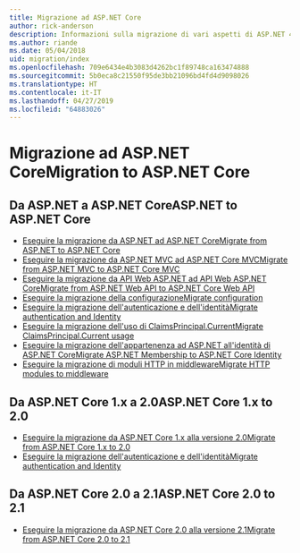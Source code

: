 ```yaml
---
title: Migrazione ad ASP.NET Core
author: rick-anderson
description: Informazioni sulla migrazione di vari aspetti di ASP.NET 4.x ad ASP.NET Core.
ms.author: riande
ms.date: 05/04/2018
uid: migration/index
ms.openlocfilehash: 709e6434e4b3083d4262bc1f89748ca163474888
ms.sourcegitcommit: 5b0eca8c21550f95de3bb21096bd4fd4d9098026
ms.translationtype: HT
ms.contentlocale: it-IT
ms.lasthandoff: 04/27/2019
ms.locfileid: "64883026"
---
```

# <a name="migration-to-aspnet-core"></a><span data-ttu-id="ff48a-103">Migrazione ad ASP.NET Core</span><span class="sxs-lookup"><span data-stu-id="ff48a-103">Migration to ASP.NET Core</span></span>

## <a name="aspnet-to-aspnet-core"></a><span data-ttu-id="ff48a-104">Da ASP.NET a ASP.NET Core</span><span class="sxs-lookup"><span data-stu-id="ff48a-104">ASP.NET to ASP.NET Core</span></span>

* [<span data-ttu-id="ff48a-105">Eseguire la migrazione da ASP.NET ad ASP.NET Core</span><span class="sxs-lookup"><span data-stu-id="ff48a-105">Migrate from ASP.NET to ASP.NET Core</span></span>](xref:migration/proper-to-2x/index)
* [<span data-ttu-id="ff48a-106">Eseguire la migrazione da ASP.NET MVC ad ASP.NET Core MVC</span><span class="sxs-lookup"><span data-stu-id="ff48a-106">Migrate from ASP.NET MVC to ASP.NET Core MVC</span></span>](xref:migration/mvc)
* [<span data-ttu-id="ff48a-107">Eseguire la migrazione da API Web ASP.NET ad API Web ASP.NET Core</span><span class="sxs-lookup"><span data-stu-id="ff48a-107">Migrate from ASP.NET Web API to ASP.NET Core Web API</span></span>](xref:migration/webapi)
* [<span data-ttu-id="ff48a-108">Eseguire la migrazione della configurazione</span><span class="sxs-lookup"><span data-stu-id="ff48a-108">Migrate configuration</span></span>](xref:migration/configuration)
* [<span data-ttu-id="ff48a-109">Eseguire la migrazione dell'autenticazione e dell'identità</span><span class="sxs-lookup"><span data-stu-id="ff48a-109">Migrate authentication and Identity</span></span>](xref:migration/identity)
* [<span data-ttu-id="ff48a-110">Eseguire la migrazione dell'uso di ClaimsPrincipal.Current</span><span class="sxs-lookup"><span data-stu-id="ff48a-110">Migrate ClaimsPrincipal.Current usage</span></span>](xref:migration/claimsprincipal-current)
* [<span data-ttu-id="ff48a-111">Eseguire la migrazione dell'appartenenza ad ASP.NET all'identità di ASP.NET Core</span><span class="sxs-lookup"><span data-stu-id="ff48a-111">Migrate ASP.NET Membership to ASP.NET Core Identity</span></span>](xref:migration/proper-to-2x/membership-to-core-identity)
* [<span data-ttu-id="ff48a-112">Eseguire la migrazione di moduli HTTP in middleware</span><span class="sxs-lookup"><span data-stu-id="ff48a-112">Migrate HTTP modules to middleware</span></span>](xref:migration/http-modules)

## <a name="aspnet-core-1x-to-20"></a><span data-ttu-id="ff48a-113">Da ASP.NET Core 1.x a 2.0</span><span class="sxs-lookup"><span data-stu-id="ff48a-113">ASP.NET Core 1.x to 2.0</span></span>

* [<span data-ttu-id="ff48a-114">Eseguire la migrazione da ASP.NET Core 1.x alla versione 2.0</span><span class="sxs-lookup"><span data-stu-id="ff48a-114">Migrate from ASP.NET Core 1.x to 2.0</span></span>](xref:migration/1x-to-2x/index)
* [<span data-ttu-id="ff48a-115">Eseguire la migrazione dell'autenticazione e dell'identità</span><span class="sxs-lookup"><span data-stu-id="ff48a-115">Migrate authentication and Identity</span></span>](xref:migration/1x-to-2x/identity-2x)

## <a name="aspnet-core-20-to-21"></a><span data-ttu-id="ff48a-116">Da ASP.NET Core 2.0 a 2.1</span><span class="sxs-lookup"><span data-stu-id="ff48a-116">ASP.NET Core 2.0 to 2.1</span></span>

* [<span data-ttu-id="ff48a-117">Eseguire la migrazione da ASP.NET Core 2.0 alla versione 2.1</span><span class="sxs-lookup"><span data-stu-id="ff48a-117">Migrate from ASP.NET Core 2.0 to 2.1</span></span>](xref:migration/20_21)
